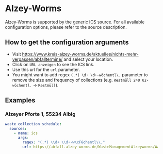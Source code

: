 # Alzey-Worms

Alzey-Worms is supported by the generic [ICS](/doc/source/ics.md) source. For all available configuration options, please refer to the source description.


## How to get the configuration arguments

- Visit <https://www.kreis-alzey-worms.de/aktuelles/nichts-mehr-verpassen/abfalltermine/> and select your location.  
- Click on `URL anzeigen` to see the ICS link.
- Use this url for the `url` parameter.
- You might want to add regex `(.*) \d+ \d+-wöchentl\.` parameter to remove the size and frequency of collections (e.g. `Restmüll 240 02-wöchentl.` -> `Restmüll`).

## Examples

### Alzeyer Pforte 1, 55234 Albig

```yaml
waste_collection_schedule:
  sources:
    - name: ics
      args:
        regex: "(.*) \\d+ \\d+-w\xF6chentl\\."
        url: https://abfall.alzey-worms.de/WasteManagementAlzeyworms/WasteManagementServiceServlet?ApplicationName=Calendar&SubmitAction=sync&StandortID=1053576001&AboID=313121&Fra=P;R;B;S;C;L&ObjektID=1145306001
```
